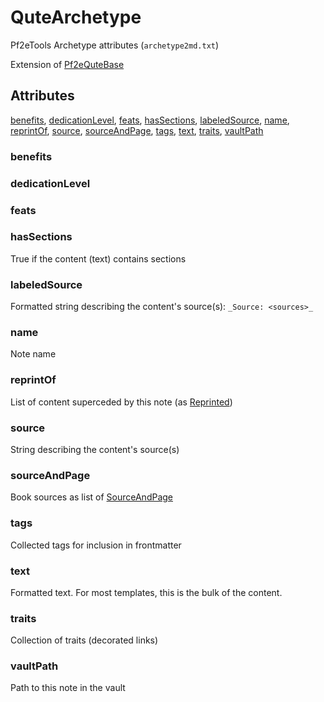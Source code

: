 # QuteArchetype

Pf2eTools Archetype attributes (`archetype2md.txt`)

Extension of [Pf2eQuteBase](Pf2eQuteBase.md)

## Attributes

[benefits](#benefits), [dedicationLevel](#dedicationlevel), [feats](#feats), [hasSections](#hassections), [labeledSource](#labeledsource), [name](#name), [reprintOf](#reprintof), [source](#source), [sourceAndPage](#sourceandpage), [tags](#tags), [text](#text), [traits](#traits), [vaultPath](#vaultpath)


### benefits


### dedicationLevel


### feats


### hasSections

True if the content (text) contains sections

### labeledSource

Formatted string describing the content's source(s): `_Source: <sources>_`

### name

Note name

### reprintOf

List of content superceded by this note (as [Reprinted](../Reprinted.md))

### source

String describing the content's source(s)

### sourceAndPage

Book sources as list of [SourceAndPage](../SourceAndPage.md)

### tags

Collected tags for inclusion in frontmatter

### text

Formatted text. For most templates, this is the bulk of the content.

### traits

Collection of traits (decorated links)

### vaultPath

Path to this note in the vault

